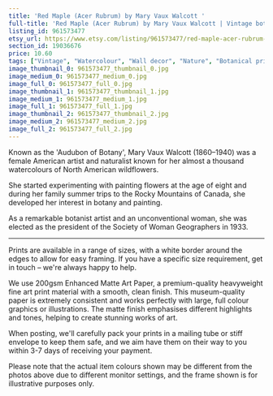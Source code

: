 ```yaml
---
title: 'Red Maple (Acer Rubrum) by Mary Vaux Walcott '
full-title: 'Red Maple (Acer Rubrum) by Mary Vaux Walcott | Vintage botanical watercolour illustration | Home decor | Giclée print'
listing_id: 961573477
etsy_url: https://www.etsy.com/listing/961573477/red-maple-acer-rubrum-by-mary-vaux?utm_source=site&utm_medium=api&utm_campaign=api
section_id: 19036676
price: 10.60
tags: ["Vintage", "Watercolour", "Wall decor", "Nature", "Botanical print", "Plant lovers gift", "Plant illustration", "Cottage decor", "Flower art print", "Cottage", "Mary Vaux Walcott", "Botany poster", "Red Maple"]
image_thumbnail_0: 961573477_thumbnail_0.jpg
image_medium_0: 961573477_medium_0.jpg
image_full_0: 961573477_full_0.jpg
image_thumbnail_1: 961573477_thumbnail_1.jpg
image_medium_1: 961573477_medium_1.jpg
image_full_1: 961573477_full_1.jpg
image_thumbnail_2: 961573477_thumbnail_2.jpg
image_medium_2: 961573477_medium_2.jpg
image_full_2: 961573477_full_2.jpg
---
```

Known as the &#39;Audubon of Botany&#39;, Mary Vaux Walcott (1860–1940) was a female American artist and naturalist known for her almost a thousand watercolours of North American wildflowers. 

She started experimenting with painting flowers at the age of eight and during her family summer trips to the Rocky Mountains of Canada, she developed her interest in botany and painting.

As a remarkable botanist artist and an unconventional woman, she was elected as the president of the Society of Woman Geographers in 1933.

----

Prints are available in a range of sizes, with a white border around the edges to allow for easy framing. If you have a specific size requirement, get in touch – we&#39;re always happy to help.

We use 200gsm Enhanced Matte Art Paper, a premium-quality heavyweight fine art print material with a smooth, clean finish. This museum-quality paper is extremely consistent and works perfectly with large, full colour graphics or illustrations. The matte finish emphasises different highlights and tones, helping to create stunning works of art.

When posting, we&#39;ll carefully pack your prints in a mailing tube or stiff envelope to keep them safe, and we aim have them on their way to you within 3-7 days of receiving your payment.

Please note that the actual item colours shown may be different from the photos above due to different monitor settings, and the frame shown is for illustrative purposes only.

